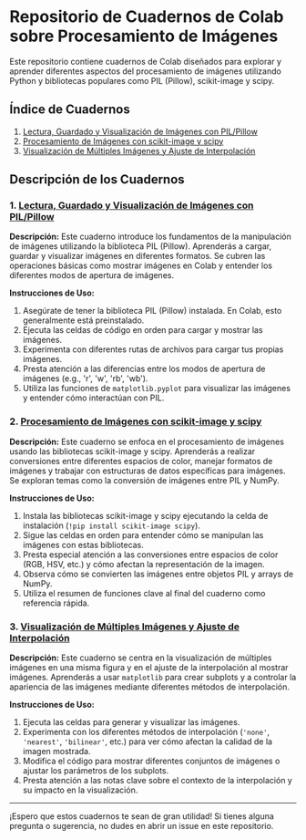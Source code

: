# Repositorio de Cuadernos de Colab sobre Procesamiento de Imágenes

Este repositorio contiene cuadernos de Colab diseñados para explorar y aprender diferentes aspectos del procesamiento de imágenes utilizando Python y bibliotecas populares como PIL (Pillow), scikit-image y scipy.

## Índice de Cuadernos

1.  [Lectura, Guardado y Visualización de Imágenes con PIL/Pillow](#lectura-guardado-y-visualización-de-imágenes-con-pilpillow.ipynb)
2.  [Procesamiento de Imágenes con scikit-image y scipy](#procesamiento-de-imágenes-con-scikit-image-y-scipy.ipynb)
3.  [Visualización de Múltiples Imágenes y Ajuste de Interpolación](#visualización-de-múltiples-imágenes-y-ajuste-de-interpolación.ipynb)

## Descripción de los Cuadernos

### 1. [Lectura, Guardado y Visualización de Imágenes con PIL/Pillow](#lectura-guardado-y-visualización-de-imágenes-con-pilpillow)

   **Descripción:**
   Este cuaderno introduce los fundamentos de la manipulación de imágenes utilizando la biblioteca PIL (Pillow). Aprenderás a cargar, guardar y visualizar imágenes en diferentes formatos. Se cubren las operaciones básicas como mostrar imágenes en Colab y entender los diferentes modos de apertura de imágenes.

   **Instrucciones de Uso:**
   1.  Asegúrate de tener la biblioteca PIL (Pillow) instalada.  En Colab, esto generalmente está preinstalado.
   2.  Ejecuta las celdas de código en orden para cargar y mostrar las imágenes.
   3.  Experimenta con diferentes rutas de archivos para cargar tus propias imágenes.
   4.  Presta atención a las diferencias entre los modos de apertura de imágenes (e.g., 'r', 'w', 'rb', 'wb').
   5.  Utiliza las funciones de `matplotlib.pyplot` para visualizar las imágenes y entender cómo interactúan con PIL.

### 2. [Procesamiento de Imágenes con scikit-image y scipy](#procesamiento-de-imágenes-con-scikit-image-y-scipy)

   **Descripción:**
   Este cuaderno se enfoca en el procesamiento de imágenes usando las bibliotecas scikit-image y scipy.  Aprenderás a realizar conversiones entre diferentes espacios de color, manejar formatos de imágenes y trabajar con estructuras de datos específicas para imágenes. Se exploran temas como la conversión de imágenes entre PIL y NumPy.

   **Instrucciones de Uso:**
   1.  Instala las bibliotecas scikit-image y scipy ejecutando la celda de instalación (`!pip install scikit-image scipy`).
   2.  Sigue las celdas en orden para entender cómo se manipulan las imágenes con estas bibliotecas.
   3.  Presta especial atención a las conversiones entre espacios de color (RGB, HSV, etc.) y cómo afectan la representación de la imagen.
   4.  Observa cómo se convierten las imágenes entre objetos PIL y arrays de NumPy.
   5.  Utiliza el resumen de funciones clave al final del cuaderno como referencia rápida.

### 3. [Visualización de Múltiples Imágenes y Ajuste de Interpolación](#visualización-de-múltiples-imágenes-y-ajuste-de-interpolación)

   **Descripción:**
   Este cuaderno se centra en la visualización de múltiples imágenes en una misma figura y en el ajuste de la interpolación al mostrar imágenes. Aprenderás a usar `matplotlib` para crear subplots y a controlar la apariencia de las imágenes mediante diferentes métodos de interpolación.

   **Instrucciones de Uso:**
   1.  Ejecuta las celdas para generar y visualizar las imágenes.
   2.  Experimenta con los diferentes métodos de interpolación (`'none'`, `'nearest'`, `'bilinear'`, etc.) para ver cómo afectan la calidad de la imagen mostrada.
   3.  Modifica el código para mostrar diferentes conjuntos de imágenes o ajustar los parámetros de los subplots.
   4.  Presta atención a las notas clave sobre el contexto de la interpolación y su impacto en la visualización.

---

¡Espero que estos cuadernos te sean de gran utilidad! Si tienes alguna pregunta o sugerencia, no dudes en abrir un issue en este repositorio.

